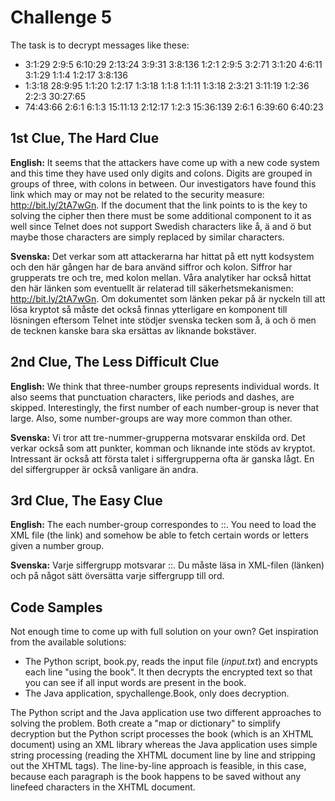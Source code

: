# Challenge 5

The task is to decrypt messages like these:

 * 3:1:29 2:9:5 6:10:29 2:13:24 3:9:31 3:8:136 1:2:1 2:9:5 3:2:71 3:1:20 4:6:11 3:1:29 1:1:4 1:2:17 3:8:136
 * 1:3:18 28:9:95 1:1:20 1:2:17 1:3:18 1:1:8 1:1:11 1:3:18 2:3:21 3:11:19 1:2:36 2:2:3 30:27:65
 * 74:43:66 2:6:1 6:1:3 15:11:13 2:12:17 1:2:3 15:36:139 2:6:1 6:39:60 6:40:23

## 1st Clue, The Hard Clue

**English:**
It seems that the attackers have come up with a new code system and this time they have used only digits and colons. Digits are grouped in groups of three, with colons in between. Our investigators have found this link which may or may not be related to the security measure: http://bit.ly/2tA7wGn. If the document that the link points to is the key to solving the cipher then there must be some additional component to it as well since Telnet does not support Swedish characters like å, ä and ö but maybe those characters are simply replaced by similar characters.

**Svenska:**
Det verkar som att attackerarna har hittat på ett nytt kodsystem och den här gången har de bara använd siffror och kolon. Siffror har grupperats tre och tre, med kolon mellan. Våra analytiker har också hittat den här länken som eventuellt är relaterad till säkerhetsmekanismen: http://bit.ly/2tA7wGn. Om dokumentet som länken pekar på är nyckeln till att lösa kryptot så måste det också finnas ytterligare en komponent till lösningen eftersom Telnet inte stödjer svenska tecken som å, ä och ö men de tecknen kanske bara ska ersättas av liknande bokstäver.

## 2nd Clue, The Less Difficult Clue

**English:**
We think that three-number groups represents individual words. It also seems that punctuation characters, like periods and dashes, are skipped. Interestingly, the first number of each number-group is never that large. Also, some number-groups are way more common than other.

**Svenska:**
Vi tror att tre-nummer-grupperna motsvarar enskilda ord. Det verkar också som att punkter, komman och liknande inte stöds av kryptot. Intressant är också att första talet i siffergrupperna ofta är ganska lågt. En del siffergrupper är också vanligare än andra.

## 3rd Clue, The Easy Clue

**English:**
The each number-group correspondes to <chapter>:<paragraph>:<word>. You need to load the XML file (the link) and somehow be able to fetch certain words or letters given a number group.

**Svenska:**
Varje siffergrupp motsvarar <kapitel>:<paragraf>:<ord>. Du måste läsa in XML-filen (länken) och på något sätt översätta varje siffergrupp till ord.

## Code Samples

Not enough time to come up with full solution on your own? Get inspiration from the available solutions:

* The Python script, book.py, reads the input file (_input.txt_) and encrypts each line "using the book". It then decrypts the encrypted text so that you can see if all input words are present in the book.  
* The Java application, spychallenge.Book, only does decryption.

The Python script and the Java application use two different approaches to solving the problem. Both create a "map or dictionary" to simplify decryption but the Python script processes the book (which is an XHTML document) using an XML library whereas the Java application uses simple string processing (reading the XHTML document line by line and stripping out the XHTML tags). The line-by-line approach is feasible, in this case, because each paragraph is the book happens to be saved without any linefeed characters in the XHTML document.